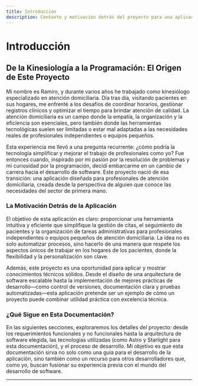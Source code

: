 ```yaml
---
title: Introducción
description: Contexto y motivación detrás del proyecto para una aplicación de atención domiciliaria.
---
```


# Introducción

## De la Kinesiología a la Programación: El Origen de Este Proyecto

Mi nombre es Ramiro, y durante varios años he trabajado como kinesiólogo especializado en atención domiciliaria. Día tras día, visitando pacientes en sus hogares, me enfrenté a los desafíos de coordinar horarios, gestionar registros clínicos y optimizar el tiempo para brindar atención de calidad. La atención domiciliaria es un campo donde la empatía, la organización y la eficiencia son esenciales, pero también donde las herramientas tecnológicas suelen ser limitadas o estar mal adaptadas a las necesidades reales de profesionales independientes o equipos pequeños.

Esta experiencia me llevó a una pregunta recurrente: ¿cómo podría la tecnología simplificar y mejorar el trabajo de profesionales como yo? Fue entonces cuando, inspirado por mi pasión por la resolución de problemas y mi curiosidad por la programación, decidí embarcarme en un cambio de carrera hacia el desarrollo de software. Este proyecto nació de esa transición: una aplicación diseñada para profesionales de atención domiciliaria, creada desde la perspectiva de alguien que conoce las necesidades del sector de primera mano.

### La Motivación Detrás de la Aplicación

El objetivo de esta aplicación es claro: proporcionar una herramienta intuitiva y eficiente que simplifique la gestión de citas, el seguimiento de pacientes y la organización de tareas administrativas para profesionales independientes o equipos pequeños de atención domiciliaria. La idea no es solo automatizar procesos, sino hacerlo de una manera que respete los aspectos únicos de trabajar en los hogares de los pacientes, donde la flexibilidad y la personalización son clave.

Además, este proyecto es una oportunidad para aplicar y mostrar conocimientos técnicos sólidos. Desde el diseño de una arquitectura de software escalable hasta la implementación de mejores prácticas de desarrollo—como control de versiones, documentación clara y pruebas automatizadas—esta aplicación pretende ser un ejemplo de cómo un proyecto puede combinar utilidad práctica con excelencia técnica.

### ¿Qué Sigue en Esta Documentación?

En las siguientes secciones, exploraremos los detalles del proyecto: desde los requerimientos funcionales y no funcionales hasta la arquitectura de software elegida, las tecnologías utilizadas (como Astro y Starlight para esta documentación), y el proceso de desarrollo. Mi objetivo es que esta documentación sirva no solo como una guía para el desarrollo de la aplicación, sino también como un recurso para otros desarrolladores que, como yo, buscan fusionar su experiencia previa con el mundo del desarrollo de software.

---
